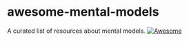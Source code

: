 # awesome-mental-models
A curated list of resources about mental models. [![Awesome](https://awesome.re/badge.svg)](https://awesome.re)
